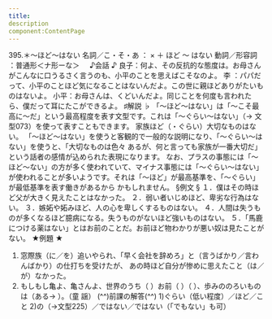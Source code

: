 ```yaml
---
title:
description
component:ContentPage
---
```



395.＊～ほど～はない
名詞／こ・そ・あ ： × ＋ ほど ～ はない
動詞／形容詞 ：普通形＜ナ形ーな＞    
♪会話 ♪
良子：何よ、その反抗的な態度は。お母さんがこんなに口うるさく言うのも、小平のことを思えばこそなのよ。 李 ：パパだって、小平のことほど気になることはないんだよ。この世に親ほどありがたいものはないよ。 小平：お母さんは、くどいんだよ。同じことを何度も言われたら、僕だって耳にたこができるよ。
♯解説 ♭
「～ほど～はない」は「～こそ最高に～だ」という最高程度を表す文型です。これは「～ぐらい～はない」（→
文型073）を使って表すこともできます。 家族ほど（・ぐらい）大切なものはない。
「～ほど～はない」を使うと客観的で一般的な説明になり、「～ぐらい～はない」を使うと、「大切なものは色々 あるが、何と言っても家族が一番大切だ」という話者の感情が込められた表現になります。
なお、プラスの事態には「～ほど～ない」の方が多く使われていて、マイナス事態には「～ぐらい～はない」 が使われることが多いようです。それは「～ほど」が最高基準を、「～ぐらい」が最低基準を表す働きがあるから かもしれません。
§例文 §
１．僕はその時ほど父が大きく見えたことはなかった。
２．弱い者いじめほど、卑劣な行為はない。
３．嫉妬や妬みほど、人の心を卑しくするものはない。
４．人間は失うものが多くなるほど臆病になる。失うものがないほど強いものはない。
５．「馬鹿につける薬はない」とはお前のことだ。お前ほど物わかりが悪い奴は見たことがない。
★例題 ★
1) 窓際族（に／を）追いやられ、「早く会社を辞めろ」と（言うばかり／言わんばかり）の仕打ちを受けたが、 あの時ほど自分が惨めに思えたこと（は／が）なかった。
2) もしもし亀よ、亀さんよ、世界のうち（ ）お前（ ）（ ）、歩みののろいものは（ある→ ）。（童
謡）
(^^)前課の解答(^^)
1)ぐらい（低い程度）／ほど／こと
2)の（→文型225）／ではない／ではない（「でもない」も可）
